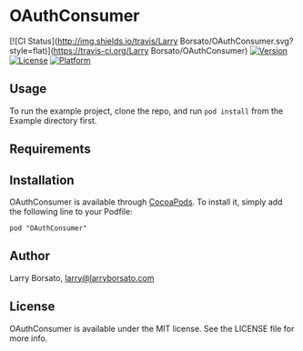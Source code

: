 # OAuthConsumer

[![CI Status](http://img.shields.io/travis/Larry Borsato/OAuthConsumer.svg?style=flat)](https://travis-ci.org/Larry Borsato/OAuthConsumer)
[![Version](https://img.shields.io/cocoapods/v/OAuthConsumer.svg?style=flat)](http://cocoadocs.org/docsets/OAuthConsumer)
[![License](https://img.shields.io/cocoapods/l/OAuthConsumer.svg?style=flat)](http://cocoadocs.org/docsets/OAuthConsumer)
[![Platform](https://img.shields.io/cocoapods/p/OAuthConsumer.svg?style=flat)](http://cocoadocs.org/docsets/OAuthConsumer)

## Usage

To run the example project, clone the repo, and run `pod install` from the Example directory first.

## Requirements

## Installation

OAuthConsumer is available through [CocoaPods](http://cocoapods.org). To install
it, simply add the following line to your Podfile:

    pod "OAuthConsumer"

## Author

Larry Borsato, larry@larryborsato.com

## License

OAuthConsumer is available under the MIT license. See the LICENSE file for more info.

